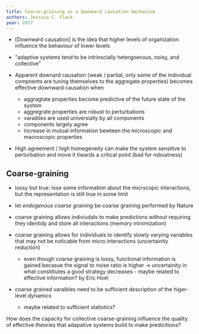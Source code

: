 ```yaml
---
title: Coarse-graining as a downward causation mechanism
authors: Jessica C. Flack
year: 2017
---
```



- [Downward causation] is the idea that higher levels of organization influence the behaviour of lower levels
- "adaptive systems tend to be intrinscially hetergoenous, noisy, and collective"

- Apparent downard causation (weak / partial, only some of the individual compnents are tuning themselves to the aggregate properties) becomes effective downward causation when
	- aggragtate properties become predictive of the future state of the system
	- aggregrate properties are robust to perturbations
	- varaibles are used universially by all components
	- components largely agree 
	- increase in mutual information bewteen the microscopic and macroscopic properties

- High agreement / high homegeneity can make the system sensitive to perturbation and move it tiwards a critical point (bad for robustness)


## Coarse-graining

- lossy but true: lose some information about the micrscopic interactions, but the representation is still true in some limit 
- let *endogenous coarse graining* be coarse graining performed by Nature 

- coarse graining allows indiviudals to make predictions without requiring they identidy and store all interactions (memory minimization)
- coarse graining allows for individuals to identify slowly varying variables that may not be noticable from micro interactions (uncertainity reduction)
	- even though coarse graining is lossy, functional information is gained becasue the signal to noise ratio is higher -> uncertainity in what constitiutes a good strategy decreases
			- maybe related to effective information? by Eric Hoel
- coarse grained varaibles need to be sufficient description of the higer-level dynamics
	- maybe related to sufficient statistics?

How does the capacity for collective coarse-graining influence the quality of effective theories that adapative systems build to make predicitions?


